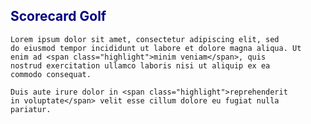 <!DOCTYPE html>
<body>
  <h2 style="color: navy;">Scorecard Golf</h2>

    Lorem ipsum dolor sit amet, consectetur adipiscing elit, sed 
    do eiusmod tempor incididunt ut labore et dolore magna aliqua. Ut 
    enim ad <span class="highlight">minim veniam</span>, quis 
    nostrud exercitation ullamco laboris nisi ut aliquip ex ea 
    commodo consequat. 

    Duis aute irure dolor in <span class="highlight">reprehenderit 
    in voluptate</span> velit esse cillum dolore eu fugiat nulla 
    pariatur. 
  </body>
</html>
